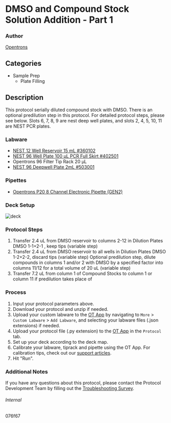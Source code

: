# DMSO and Compound Stock Solution Addition - Part 1


### Author
[Opentrons](https://opentrons.com/)


## Categories
* Sample Prep
	* Plate Filling


## Description
This protocol serially diluted compound stock with DMSO. There is an optional predilution step in this protocol. For detailed protocol steps, please see below. Slots 6, 7, 8, 9 are nest deep well plates, and slots 2, 4, 5, 10, 11 are NEST PCR plates.


### Labware
* [NEST 12 Well Reservoir 15 mL #360102](http://www.cell-nest.com/page94?_l=en&product_id=102)
* [NEST 96 Well Plate 100 µL PCR Full Skirt #402501](http://www.cell-nest.com/page94?_l=en&product_id=97&product_category=96)
* Opentrons 96 Filter Tip Rack 20 µL
* [NEST 96 Deepwell Plate 2mL #503001](http://www.cell-nest.com/page94?product_id=101&_l=en)


### Pipettes
* [Opentrons P20 8 Channel Electronic Pipette (GEN2)](https://shop.opentrons.com/8-channel-electronic-pipette/)


### Deck Setup
![deck](https://opentrons-protocol-library-website.s3.amazonaws.com/custom-README-images/076f67-tutorial/deck.png)



### Protocol Steps
1. Transfer 2.4 uL from DMSO reservoir to columns 2-12 in Dilution Plates DMSO 1-1+2-1 , keep tips (variable step)
2. Transfer 2.4 uL from DMSO reservoir to all wells in Dilution Plates DMSO 1-2+2-2, discard tips (variable step) Optional predilution step, dilute compounds in columns 1 and/or 2 with DMSO by a specified factor into columns 11/12 for a total volume of 20 uL (variable step)
3. Transfer 7.2 uL from column 1 of Compound Stocks to column 1 or column 11 if predilution takes place of


### Process
1. Input your protocol parameters above.
2. Download your protocol and unzip if needed.
3. Upload your custom labware to the [OT App](https://opentrons.com/ot-app) by navigating to `More` > `Custom Labware` > `Add Labware`, and selecting your labware files (.json extensions) if needed.
4. Upload your protocol file (.py extension) to the [OT App](https://opentrons.com/ot-app) in the `Protocol` tab.
5. Set up your deck according to the deck map.
6. Calibrate your labware, tiprack and pipette using the OT App. For calibration tips, check out our [support articles](https://support.opentrons.com/en/collections/1559720-guide-for-getting-started-with-the-ot-2).
7. Hit "Run".


### Additional Notes
If you have any questions about this protocol, please contact the Protocol Development Team by filling out the [Troubleshooting Survey](https://protocol-troubleshooting.paperform.co/).


###### Internal
076f67
